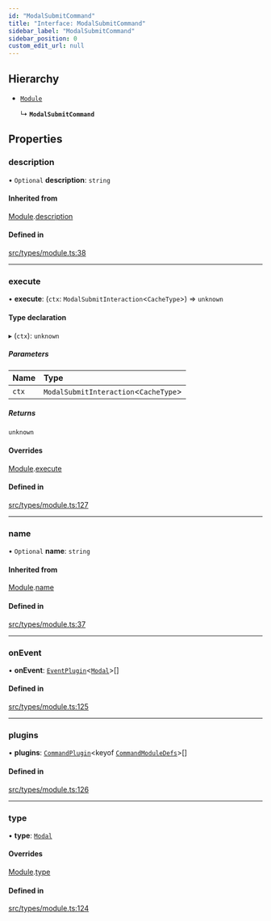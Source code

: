 ```yaml
---
id: "ModalSubmitCommand"
title: "Interface: ModalSubmitCommand"
sidebar_label: "ModalSubmitCommand"
sidebar_position: 0
custom_edit_url: null
---
```


## Hierarchy

- [`Module`](Module.md)

  ↳ **`ModalSubmitCommand`**

## Properties

### description

• `Optional` **description**: `string`

#### Inherited from

[Module](Module.md).[description](Module.md#description)

#### Defined in

[src/types/module.ts:38](https://github.com/sern-handler/handler/blob/3daacfc/src/types/module.ts#L38)

___

### execute

• **execute**: (`ctx`: `ModalSubmitInteraction`<`CacheType`\>) => `unknown`

#### Type declaration

▸ (`ctx`): `unknown`

##### Parameters

| Name | Type |
| :------ | :------ |
| `ctx` | `ModalSubmitInteraction`<`CacheType`\> |

##### Returns

`unknown`

#### Overrides

[Module](Module.md).[execute](Module.md#execute)

#### Defined in

[src/types/module.ts:127](https://github.com/sern-handler/handler/blob/3daacfc/src/types/module.ts#L127)

___

### name

• `Optional` **name**: `string`

#### Inherited from

[Module](Module.md).[name](Module.md#name)

#### Defined in

[src/types/module.ts:37](https://github.com/sern-handler/handler/blob/3daacfc/src/types/module.ts#L37)

___

### onEvent

• **onEvent**: [`EventPlugin`](EventPlugin.md)<[`Modal`](../enums/CommandType.md#modal)\>[]

#### Defined in

[src/types/module.ts:125](https://github.com/sern-handler/handler/blob/3daacfc/src/types/module.ts#L125)

___

### plugins

• **plugins**: [`CommandPlugin`](CommandPlugin.md)<keyof [`CommandModuleDefs`](../modules.md#commandmoduledefs)\>[]

#### Defined in

[src/types/module.ts:126](https://github.com/sern-handler/handler/blob/3daacfc/src/types/module.ts#L126)

___

### type

• **type**: [`Modal`](../enums/CommandType.md#modal)

#### Overrides

[Module](Module.md).[type](Module.md#type)

#### Defined in

[src/types/module.ts:124](https://github.com/sern-handler/handler/blob/3daacfc/src/types/module.ts#L124)
